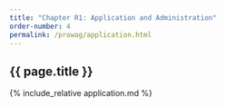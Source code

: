 ```yaml
---
title: "Chapter R1: Application and Administration"
order-number: 4
permalink: /prowag/application.html
---
```


## {{ page.title }}

{% include_relative application.md %}
